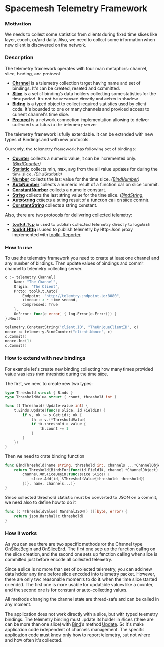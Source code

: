 # Spacemesh Telemetry Framework

### Motivation

We needs to collect some statistics from clients during fixed time slices like layer, epoch, or/and daily. Also, we need to collect some information when new client is discovered on the network.

### Description

The telemetry framework operates with four main metaphors: channel, slice, binding, and protocol. 

* [**Channel**](channel.go#L9) is a telemetry collection target having name and set of bindings. It's can be created, reseted and committed.
* [**Slice**](channel.go#L193) is a set of binding's data holders collecting some statistics for the time period. It's not be accessed directly and exists in shadow.
* [**Biding**](channel.go#L217) is a typed object to collect required statistics used by client code. It's bounded to one or many channels and provided access to current channel's time slice.
* [**Protocol**](channel.go#247) is a network connection implementation allowing to deliver collected statistics to the telemetry server

The telemetry framework is fully extendable. It can be extended with new types of Bindings and with new protocols.

Currently, the telemetry framework has following set of bindings:

* [**Counter**](counter.go#L8) collects a numeric value, it can be incremented only. _([BindCounter](counter.go#L8))_
* [**Statistic**](statistic.go#L7) collects min, max, avg from the all value updates for during the time slice. _([BindStatistic](statistic.go#L9))_ 
* [**Number**](number.go#L14) collects the last value for the time slice. _([BindNumber](number.go#L14))_
* [**AutoNumber**](number.go#L29) collects a numeric result of a function call on slice commit.
* [**ConstantNumber**](number.go#L45) collects a numeric constant.
* [**String**](string.go#L7) collects the last string value for the time slice. _([BindString](string.go#L14))_
* [**AutoString**](string.go#L29) collects a string result of a function call on slice commit.
* [**ConstantString**](string.go#L49) collects a string constant.

Also, there are two protocols for delivering collected telemetry:

* [**toolkit.Tcp**](toolkit/prototcp.go#L22) is used to publish collected telemetry directly to logstash 
* [**toolkit.Http**](toolkit/protohttp.go#L21) is used to publish telemetry by Http-Json proxy implemented with [toolkit.Reporter](toolkit/server.go#L17)

### How to use

To use the telemetry framework you need to create at least one channel and any number of bindings. Then update values of bindings and commit channel to telemetry collecting server.

```go
c := telemetry.Channel{
    Name: "The Channel", 
    Origin: "The Client",
    Proto: toolkit.Auto{
        Endpoint: "http://telemtry.endpoint.io:8080", 
        Timeout: 3 * time.Second, 
        Compressed: True
    },
    OnError: func(e error) { log.Error(e.Error()) }
}.New()

telemetry.ConstantString("client.ID", "TheUniqueClientID", c)
nonce := telemetry.BindCounter("client.Nonce", c)
c.Commit()
nonce.Inc(1)
c.Commit()
```

### How to extend with new bindings

For example let's create new binding collecting how many times provided value was less then threshold during the time slice.

The first, we need to create new two types:

```go
type Threshold struct { Binds }
type ThresholdValue struct { count, threshold int }

func (t Threshold) Update(value int) {
    t.Binds.Update(func(s Slice, id FieldID) {
        if v, ok := s.Get(id); ok {
            th := v.(*ThresholdValue)
            if th.threshold > value {
                th.count += 1	
            }           
        }
    })
}
```

Then we need to crate binding function
```go
func BindThreshold(name string, threshold int, channels ...*ChannelObject) Threshold {
	return Threshold{BindsFor(func(id FieldID, channel *ChannelObject) {
		channel.OnSliceBegin(func(slice Slice) {
			slice.Add(id, &ThresholdValue{threshold: threshold})
		})}, name, channels...)}
}
```

Since collected threshold statistic must be converted to JSON on a commit, we need also to define how to do it

```go
func (c *ThresholdValue) MarshalJSON() ([]byte, error) {
	return json.Marshal(c.threshold)
}
```

### How it works

As you can see there are two specific methods for the Channel type: [OnSliceBegin](channel.go#L126) and [OnSliceEnd](channel.go#L120). 
The first one sets up the function calling on the slice creation, and the second one sets up function calling when slice is committed just before encode all collected telemetry. 

Since a slice is no more than set of collected telemetry, you can add new data holder any time before slice encoded into telemetry packet. 
However, there are only two reasonable moments to do it: when the time slice started or ended. The first one is more usable for updatable values like a counter, and the second one is for constant or auto-collecting values.

All methods changing the channel state are thread-safe and can be called in any moment.

The application does not work directly with a slice, but with typed telemetry bindings. 
The telemetry binding must update its holder in slices (there are can be more than one slice) with [Bind](channel.go#L222)'s method [Update](channel.go#L239). 
So it's make application code independent of channels management. The specific application code must know only how to report telemetry, but not where and how often it's collected.

